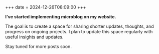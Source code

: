 +++
date = 2024-12-26T08:09:00
+++

**I’ve started implementing microblog on my website.**

The goal is to create a space for sharing shorter updates, thoughts, and progress on ongoing projects. I plan to update this space regularly with useful insights and updates.

Stay tuned for more posts soon.
